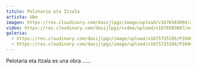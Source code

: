 ```yaml
---
titulo: Pelotaria eta Itzala
artista: Ube
imagen: https://res.cloudinary.com/dasijlpgz/image/upload/v1676583094/artistas/Ube/Pelotaria%20eta%20itzala/Portada_obra_comprimida.png
video: https://res.cloudinary.com/dasijlpgz/video/upload/v1676583087/artistas/Ube/Pelotaria%20eta%20itzala/230211_Ube_sin_intro_comprimido.mp4
galeria:
  - https://res.cloudinary.com/dasijlpgz/image/upload/v1675725195/P1040349.jpg
  - https://res.cloudinary.com/dasijlpgz/image/upload/v1675725194/P1040348.jpg
---
```

Pelotaria eta Itzala es una obra ......